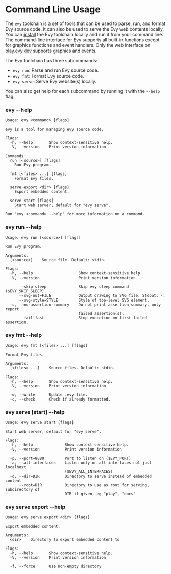 # Command Line Usage

The `evy` toolchain is a set of tools that can be used to parse, run, and
format Evy source code. It can also be used to serve the Evy web contents
locally. You can [install] the Evy toolchain locally and run it from your
command line. The command-line interface for Evy supports all built-in
functions except for graphics functions and event handlers. Only the web
interface on [play.evy.dev] supports graphics and events.

The Evy toolchain has three subcommands:

- `evy run`: Parse and run Evy source code.
- `evy fmt`: Format Evy source code.
- `evy serve`: Serve Evy website(s) locally.

You can also get help for each subcommand by running it with the
`--help` flag.

[install]: ../README.md#-installation
[play.evy.dev]: https://play.evy.dev

### evy --help

<!-- gen:evy --help -->

    Usage: evy <command> [flags]

    evy is a tool for managing evy source code.

    Flags:
      -h, --help       Show context-sensitive help.
      -V, --version    Print version information

    Commands:
      run [<source>] [flags]
        Run Evy program.

      fmt [<files> ...] [flags]
        Format Evy files.

      serve export <dir> [flags]
        Export embedded content.

      serve start [flags]
        Start web server, default for "evy serve".

    Run "evy <command> --help" for more information on a command.

<!-- genend -->

### evy run --help

<!-- gen:evy run --help -->

    Usage: evy run [<source>] [flags]

    Run Evy program.

    Arguments:
      [<source>]    Source file. Default: stdin.

    Flags:
      -h, --help                    Show context-sensitive help.
      -V, --version                 Print version information

          --skip-sleep              Skip evy sleep command ($EVY_SKIP_SLEEP).
          --svg-out=FILE            Output drawing to SVG file. Stdout: -.
          --svg-style=STYLE         Style of top-level SVG element.
      -s, --no-assertion-summary    Do not print assertion summary, only report
                                    failed assertion(s).
          --fail-fast               Stop execution on first failed assertion.

<!-- genend -->

### evy fmt --help

<!-- gen:evy fmt --help -->

    Usage: evy fmt [<files> ...] [flags]

    Format Evy files.

    Arguments:
      [<files> ...]    Source files. Default: stdin.

    Flags:
      -h, --help       Show context-sensitive help.
      -V, --version    Print version information

      -w, --write      Update .evy file.
      -c, --check      Check if already formatted.

<!-- genend -->

### evy serve [start] --help

<!-- gen:evy serve start --help -->

    Usage: evy serve start [flags]

    Start web server, default for "evy serve".

    Flags:
      -h, --help              Show context-sensitive help.
      -V, --version           Print version information

      -p, --port=8080         Port to listen on ($EVY_PORT)
      -a, --all-interfaces    Listen only on all interfaces not just localhost
                              ($EVY_ALL_INTERFACES)
      -d, --dir=DIR           Directory to serve instead of embedded content
          --root=DIR          Directory to use as root for serving, subdirectory of
                              DIR if given, eg "play", "docs"

<!-- genend -->

### evy serve export --help

<!-- gen:evy serve export --help -->

    Usage: evy serve export <dir> [flags]

    Export embedded content.

    Arguments:
      <dir>    Directory to export embedded content to

    Flags:
      -h, --help       Show context-sensitive help.
      -V, --version    Print version information

      -f, --force      Use non-empty directory

<!-- genend -->
